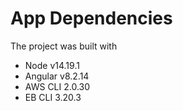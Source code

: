 # App Dependencies

The project was built with

- Node v14.19.1
- Angular v8.2.14
- AWS CLI 2.0.30
- EB CLI 3.20.3


